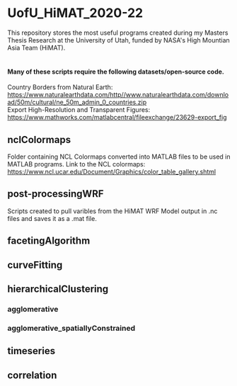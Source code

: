 # UofU_HiMAT_2020-22
This repository stores the most useful programs created during my Masters Thesis Research at the University of Utah, funded by NASA's High Mountian Asia Team (HiMAT). <br /> <br />
#### Many of these scripts require the following datasets/open-source code. <br />
Country Borders from Natural Earth: <br />
https://www.naturalearthdata.com/http//www.naturalearthdata.com/download/50m/cultural/ne_50m_admin_0_countries.zip <br />
Export High-Resolution and Transparent Figures: <br />
https://www.mathworks.com/matlabcentral/fileexchange/23629-export_fig <br />

## nclColormaps
Folder containing NCL Colormaps converted into MATLAB files to be used in MATLAB programs. Link to the NCL colormaps:  <br />
https://www.ncl.ucar.edu/Document/Graphics/color_table_gallery.shtml

## post-processingWRF
Scripts created to pull varibles from the HiMAT WRF Model output in .nc files and saves it as a .mat file.

## facetingAlgorithm

## curveFitting

## hierarchicalClustering
### agglomerative

### agglomerative_spatiallyConstrained

## timeseries

## correlation




